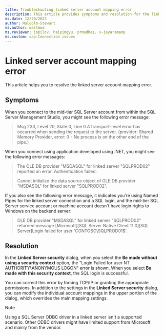 ```yaml
---
title: Troubleshooting linked server account mapping error 
description: This article provides symptoms and resolution for the linked server account mapping error.
ms.date: 12/20/2023
author: Malcolm-Stewart
ms.author: mastewa
ms.reviewer: jopilov, haiyingyu, prmadhes, v-jayaramanp
ms.custom: sap:Connection issues
---
```


# Linked server account mapping error

This article helps you to resolve the linked server account mapping error.

## Symptoms

When you connect to the mid-tier SQL Server account from within the SQL Server Management Studio, you might see the following error message:

> Msg 233, Level 20, State 0, Line 0
> A transport-level error has occurred when sending the request to the server. (provider: Shared Memory Provider, error: 0 - No process is on the other end of the pipe.)

When you connect using application developed using .NET, you might see the following error messages:

> The OLE DB provider "MSDASQL" for linked server "SQLPROD02" reported an error. Authentication failed.

> Cannot initialize the data source object of OLE DB provider "MSDASQL" for linked server "SQLPROD02".

If you also see the following error message, it indicates you're using Named Pipes for the linked server connection and a SQL login, and the mid-tier SQL Server service account or machine account doesn't have login rights to Windows on the backend server:

> OLE DB provider "MSDASQL" for linked server "SQLPROD02" returned message [Microsoft][SQL Server Native Client 11.0][SQL Server]Login failed for user 'CONTOSO\SQLPROD01$'.

## Resolution

In the **Linked Server security** dialog, when you select the **Be made without using a security context** option, the "Login Failed for user NT AUTHORITY\ANONYMOUS LOGON" error is shown. When you select **Be made with this security context**, the SQL login is successful.

You can correct this error by forcing TCP/IP or granting the appropriate permissions. In addition to the settings in the **Linked Server security** dialog, you can modify the individual account mappings in the upper portion of the dialog, which overrides the main mapping settings.

> [!NOTE]
> Using a SQL Server ODBC driver in a linked server isn't a supported scenario. Other ODBC drivers might have limited support from Microsoft and mainly from the vendor.
